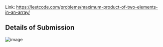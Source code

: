 Link: https://leetcode.com/problems/maximum-product-of-two-elements-in-an-array/
## Details of Submission
![image](https://github.com/mgalang229/LeetCode-Maximum-Product-of-Two-Elements-in-an-Array/assets/51401355/b4926100-c07f-4bdc-a19c-a0e3a5cd0424)
